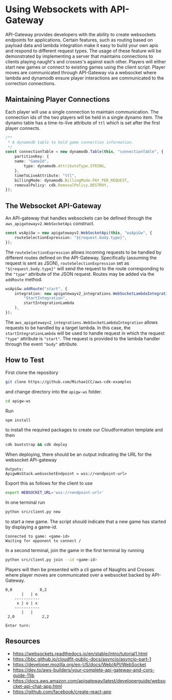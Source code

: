 # Using Websockets with API-Gateway

API-Gateway provides developers with the ability to create websockets
endpoints for applications. Certain features, such as routing
based on payload data and lambda integration make it easy to build
your own apis and respond to different request types. The usage of
these feature will be demonstrated by implementing a server
that maintains connections to clients playing naught's and crosses's
against each other. Players will either start new games or connect to
existing games using the client script. Player moves are communicated
through API-Gateway via a websocket where lambda and dynamodb ensure
player interactions are communicated to the correction connections.

## Maintaining Player Connections

Each player will use a single connection to maintain communication.
The connection ids of the two players will be held in a single dynamo
item. The dynamo table has a time-to-live attribute of `ttl` which is
set after the first player connects.

```typescript
/**
 * A dynamodb table to hold game connection information.
 */
const connectionTable = new dynamodb.Table(this, "connectionTable", {
    partitionKey: {
    name: "GameId",
        type: dynamodb.AttributeType.STRING,
    },
    timeToLiveAttribute: "ttl",
    billingMode: dynamodb.BillingMode.PAY_PER_REQUEST,
    removalPolicy: cdk.RemovalPolicy.DESTROY,
});
```

## The Websocket API-Gateway

An API-gateway that handles websockets can be defined through the `aws_apigatewayv2.WebSocketApi` construct.

```typescript
const wsApiGw = new apigatewayv2.WebSocketApi(this, "wsApiGw", {
    routeSelectionExpression: "${request.body.type}",
});
```

The `routeSelectionExpression` allows incoming requests to be handled
by different routes defined on the API-Gateway. Specifically (assuming
the request is sent as JSON), `routeSelectionExpression` set as
`"${request.body.type}"` will send the request to the route corresponding
to the `"type"` attribute of the JSON request. Routes may be added via
the `addRoute` method.

```typescript
wsApiGw.addRoute("start", {
    integration: new apigatewayv2_integrations.WebSocketLambdaIntegration(
        "StartIntegration",
        startIntegrationLambda
    ),
});
```

The `aws_apigatewayv2_integrations.WebSocketLambdaIntegration` allows
requests to be handled by a target lambda. In this case, the
`startIntegrationLambda` will be used to handle request in which the
request `"type"` attribute is `"start"`. The request is provided to the
lambda handler through the event `"body"` attribute.

## How to Test

First clone the repository

```bash
git clone https://github.com/Michae1CC/aws-cdk-examples
```

and change directory into the `apigw-ws` folder.

```bash
cd apigw-ws
```

Run

```bash
npm install
```

to install the required packages to create our Cloudformation template and then

```bash
cdk bootstrap && cdk deploy
```

When deploying, there should be an output indicating the URL for the
websocket API-gateway

```text
Outputs:
ApigwWsStack.websocketEndpoint = wss://<endpoint-url>
```

Export this as follows for the client to use

```bash
export WEBSOCKET_URL='wss://<endpoint-url>'
```

In one terminal run

```bash
python src/client.py new
```

to start a new game. The script should indicate that a new game has
started by displaying a game-id.

```text
Connected to game: <game-id>
Waiting for opponent to connect /
```

In a second terminal, join the game in the first terminal by running

```bash
python src/client.py join --id <game-id>
```

Players will then be presented with a cli game of Naughts and Crosses
where player moves are communicated over a websocket backed by
API-Gateway.

```text
0,0            0,2              
       |   | o
    -----------
     x | o | x
    -----------
       |   |  
 2,0            2,2

Enter turn:        
```

## Resources

* <https://websockets.readthedocs.io/en/stable/intro/tutorial1.html>
* <https://bbc.github.io/cloudfit-public-docs/asyncio/asyncio-part-1>
* <https://developer.mozilla.org/en-US/docs/Web/API/WebSocket>
* <https://dev.to/aws-builders/your-complete-api-gateway-and-cors-guide-11jb>
* <https://docs.aws.amazon.com/apigateway/latest/developerguide/websocket-api-chat-app.html>
* <https://github.com/facebook/create-react-app>